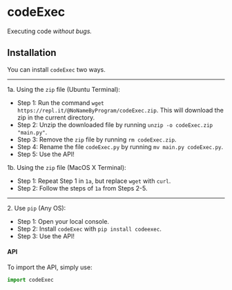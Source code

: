 # codeExec
Executing code *without bugs.*

## Installation
You can install `codeExec` two ways.
***
1a. Using the `zip` file (Ubuntu Terminal):
- Step 1: Run the command `wget https://repl.it/@NoNameByProgram/codeExec.zip`. This will download the zip in the current directory.
- Step 2: Unzip the downloaded file by running `unzip -o codeExec.zip "main.py"`.
- Step 3: Remove the `zip` file by running `rm codeExec.zip`.
- Step 4: Rename the file `codeExec.py` by running `mv main.py codeExec.py`.
- Step 5: Use the API!

1b. Using the `zip` file (MacOS X Terminal):
- Step 1: Repeat Step 1 in `1a`, but replace `wget` with `curl`. 
- Step 2: Follow the steps of `1a` from Steps 2-5. 

***
2\. Use `pip` (Any OS):
- Step 1: Open your local console.
- Step 2: Install `codeExec` with `pip install codeexec`.
- Step 3: Use the API!

#### API
To import the API, simply use:
```py
import codeExec
```

